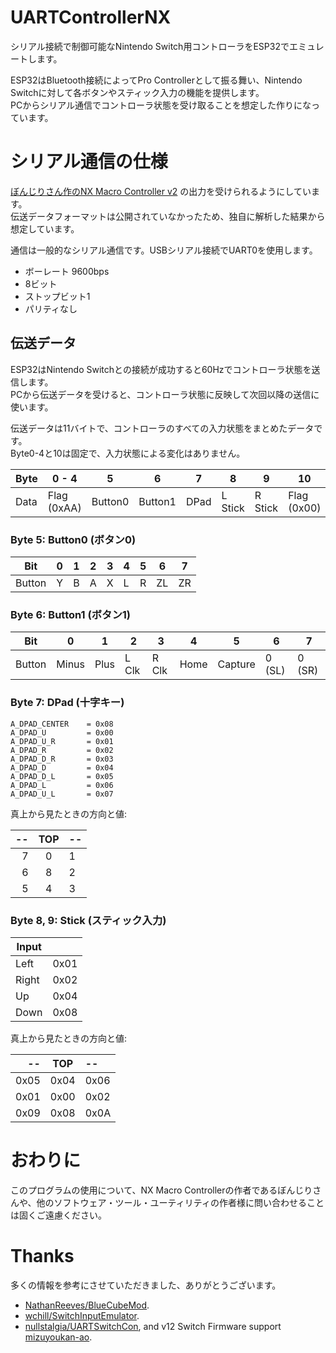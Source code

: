# UARTControllerNX
シリアル接続で制御可能なNintendo Switch用コントローラをESP32でエミュレートします。

ESP32はBluetooth接続によってPro Controllerとして振る舞い、Nintendo Switchに対して各ボタンやスティック入力の機能を提供します。  
PCからシリアル通信でコントローラ状態を受け取ることを想定した作りになっています。

# シリアル通信の仕様

[ぼんじりさん作のNX Macro Controller v2](https://blog.bzl-web.com/entry/2020/12/13/204230) の出力を受けられるようにしています。  
伝送データフォーマットは公開されていなかったため、独自に解析した結果から想定しています。

通信は一般的なシリアル通信です。USBシリアル接続でUART0を使用します。

- ボーレート 9600bps
- 8ビット
- ストップビット1
- パリティなし

## 伝送データ

ESP32はNintendo Switchとの接続が成功すると60Hzでコントローラ状態を送信します。  
PCから伝送データを受けると、コントローラ状態に反映して次回以降の送信に使います。

伝送データは11バイトで、コントローラのすべての入力状態をまとめたデータです。  
Byte0-4と10は固定で、入力状態による変化はありません。

| Byte | 0 - 4       | 5       | 6       | 7    | 8       | 9       | 10          |
|------|-------------|---------|---------|------|---------|---------|-------------|
| Data | Flag (0xAA) | Button0 | Button1 | DPad | L Stick | R Stick | Flag (0x00) |

### Byte 5: Button0 (ボタン0)

| Bit    | 0 | 1 | 2 | 3 | 4 | 5 | 6  | 7  |
|--------|---|---|---|---|---|---|----|----|
| Button | Y | B | A | X | L | R | ZL | ZR |


### Byte 6: Button1 (ボタン1)

| Bit    | 0     | 1    | 2     | 3     | 4    | 5       | 6      | 7      |
|--------|-------|------|-------|-------|------|---------|--------|--------|
| Button | Minus | Plus | L Clk | R Clk | Home | Capture | 0 (SL) | 0 (SR) |

### Byte 7: DPad (十字キー)

	A_DPAD_CENTER    = 0x08
	A_DPAD_U         = 0x00
	A_DPAD_U_R       = 0x01
	A_DPAD_R         = 0x02
	A_DPAD_D_R       = 0x03
	A_DPAD_D         = 0x04
	A_DPAD_D_L       = 0x05
	A_DPAD_L         = 0x06
	A_DPAD_U_L       = 0x07

真上から見たときの方向と値:

| -- | TOP | -- |
| --:|:---:|:-- |
| 7  |  0  |  1 |
| 6  |  8  |  2 |
| 5  |  4  |  3 |
	
### Byte 8, 9: Stick (スティック入力)

|Input |      |
|------|------|
|Left  | 0x01 |
|Right | 0x02 |
|Up    | 0x04 |
|Down  | 0x08 |

真上から見たときの方向と値:

| --   | TOP  | --   |
|-----:|:----:|:-----|
| 0x05 | 0x04 | 0x06 |
| 0x01 | 0x00 | 0x02 |
| 0x09 | 0x08 | 0x0A |

# おわりに

このプログラムの使用について、NX Macro Controllerの作者であるぼんじりさんや、他のソフトウェア・ツール・ユーティリティの作者様に問い合わせることは固くご遠慮ください。

# Thanks

多くの情報を参考にさせていただきました、ありがとうございます。

- [NathanReeves/BlueCubeMod](https://github.com/NathanReeves/BlueCubeMod).
- [wchill/SwitchInputEmulator](https://github.com/wchill/SwitchInputEmulator).
- [nullstalgia/UARTSwitchCon](https://github.com/nullstalgia/UARTSwitchCon), and v12 Switch Firmware support [mizuyoukan-ao](https://github.com/mizuyoukanao).